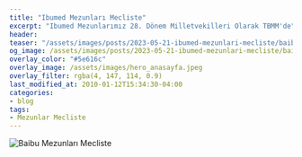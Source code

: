 ```yaml
---
title: "Ibumed Mezunları Mecliste"
excerpt: "Ibumed Mezunlarımız 28. Dönem Milletvekilleri Olarak TBMM'de"
header:
teaser: "/assets/images/posts/2023-05-21-ibumed-mezunlari-mecliste/baibu_mezunlari_mecliste.png"
og_image: /assets/images/posts/2023-05-21-ibumed-mezunlari-mecliste/baibu_mezunlari_mecliste.png
overlay_color: "#5e616c"
overlay_image: /assets/images/hero_anasayfa.jpeg
overlay_filter: rgba(4, 147, 114, 0.9)
last_modified_at: 2010-01-12T15:34:30-04:00
categories:
- blog
tags:
- Mezunlar Mecliste
---
```


<img src="{{ site.url }}{{ site.baseurl }}/assets/images/posts/2023-05-21-ibumed-mezunlari-mecliste/baibu_mezunlari_mecliste.png" alt="Baibu Mezunları Mecliste">
